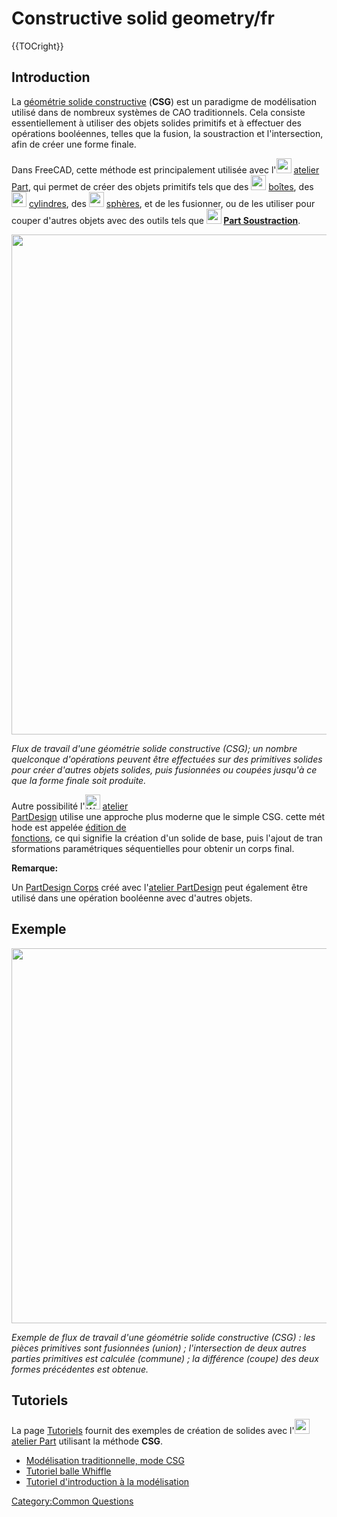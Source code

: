 # Constructive solid geometry/fr

 {{TOCright}}

## Introduction

La [géométrie solide constructive](https://fr.wikipedia.org/wiki/Géométrie_de_construction_de_solides) (**CSG**) est un paradigme de modélisation utilisé dans de nombreux systèmes de CAO traditionnels. Cela consiste essentiellement à utiliser des objets solides primitifs et à effectuer des opérations booléennes, telles que la fusion, la soustraction et l\'intersection, afin de créer une forme finale.

Dans FreeCAD, cette méthode est principalement utilisée avec l\'<img alt="" src=images/Workbench_Part.svg  style="width:24px;"> [atelier Part](Part_Workbench/fr.md), qui permet de créer des objets primitifs tels que des <img alt="" src=images/Part_Box.svg  style="width:24px;"> [boîtes](Part_Box/fr.md), des <img alt="" src=images/Part_Cylinder.svg  style="width:24px;"> [cylindres](Part_Cylinder/fr.md), des <img alt="" src=images/Part_Sphere.svg  style="width:24px;"> [sphères](Part_Sphere.md), et de les fusionner, ou de les utiliser pour couper d\'autres objets avec des outils tels que **<img src="images/Part_Cut.svg" width=24px> [Part Soustraction](Part_Cut/fr.md)**.

<img alt="" src=images/Part_Constructive_Solid_Geometry_workflow.svg  style="width:800px;">


*Flux de travail d'une géométrie solide constructive (CSG); un nombre quelconque d'opérations peuvent être effectuées sur des primitives solides pour créer d'autres objets solides, puis fusionnées ou coupées jusqu'à ce que la forme finale soit produite.*

Autre possibilité l'<img alt="Workbench_PartDesign.svg" src=images/Workbench_PartDesign.svg  style="width:24px;"> [atelier PartDesign](PartDesign_Workbench/fr.md) utilise une approche plus moderne que le simple CSG. cette méthode est appelée [édition de fonctions](feature_editing/fr.md), ce qui signifie la création d'un solide de base, puis l'ajout de transformations paramétriques séquentielles pour obtenir un corps final.


**Remarque:**

Un [PartDesign Corps](PartDesign_Body/fr.md) créé avec l\'[atelier PartDesign](PartDesign_Workbench.md) peut également être utilisé dans une opération booléenne avec d\'autres objets.

## Exemple

<img alt="" src=images/Part_CGS_workflow_example.svg  style="width:600px;">


*Exemple de flux de travail d'une géométrie solide constructive (CSG) : les pièces primitives sont fusionnées (union) ; l'intersection de deux autres parties primitives est calculée (commune) ; la différence (coupe) des deux formes précédentes est obtenue.*

## Tutoriels

La page [Tutoriels](tutorials/fr.md) fournit des exemples de création de solides avec l\'<img alt="" src=images/Workbench_Part.svg  style="width:24px;"> [atelier Part](Part_Workbench/fr.md) utilisant la méthode **CSG**.

-   [Modélisation traditionnelle, mode CSG](Manual:Traditional_modeling,_the_CSG_way/fr.md)
-   [Tutoriel balle Whiffle](Whiffle_Ball_tutorial/fr.md)
-   [Tutoriel d\'introduction à la modélisation](Basic_modeling_tutorial/fr.md)

 

[Category:Common Questions](Category:Common_Questions.md)
